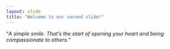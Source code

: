 ```yaml
---
layout: slide
title: "Welcome to our second slide!"
---
```

“<i>A simple smile. That’s the start of opening your heart and being compassionate to others.</i>“

